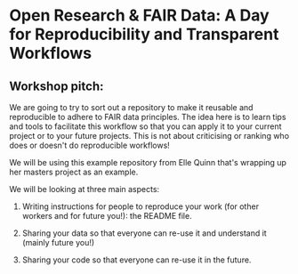 # Open Research & FAIR Data: A Day for Reproducibility and Transparent Workflows

## Workshop pitch:

We are going to try to sort out a repository to make it reusable and reproducible to adhere to FAIR data principles.
The idea here is to learn tips and tools to facilitate this workflow so that you can apply it to your current project or to your future projects.
This is not about criticising or ranking who does or doesn't do reproducible workflows!

We will be using this example repository from Elle Quinn that's wrapping up her masters project as an example.
<!-- TODO: add small pitch about the project, thanks to Elle + note that we're not gonna look at her work, just how to rearrange the files for reproducibility. -->
We will be looking at three main aspects:

 1. Writing instructions for people to reproduce your work (for other workers and for future you!): the README file.
 <!-- TODO: include here the lego workshop? -->
 2. Sharing your data so that everyone can re-use it and understand it (mainly future you!)
 <!-- TODO: find an activity idea: maybe the README file workshop ZZ did? -->
 3. Sharing your code so that everyone can re-use it in the future.
 <!-- TODO: maybe some kind of discussion/workshop on making shell scripts for package installations? Also discussion on how much is needed for making things reproducible: e.g. README + correct path + library versions = necessary, Docker = overkill -->


<!-- TODO: Thomas: share a "simplified" version of Elle's repository:

Need the following:

## Modeling script:

global <- read.csv("Data/global_HPD.csv")
superorder <- read.csv("Data/superorder_HPD.csv")
order <- read.csv("Data/order_HPD.csv")
old_order <- read.csv("Data/all_order_HPD.csv")

## Map script:
all_birds <- st_read("Data/BOTW_2023_1/BOTW.gdb") #11184
load("Data/shapespace.rda")
order_superorder <- read.csv("Data/elaboration_innovation_scale.csv")
biomes <- st_read("Data/TEOW")
HPD <- raster("Data/population_density_2020_30_min.tif")
taxomatch <- read.csv("Data/BirdLife-BirdTree crosswalk.csv")
missing <- read.csv("Data/missing_species.csv")



 -->